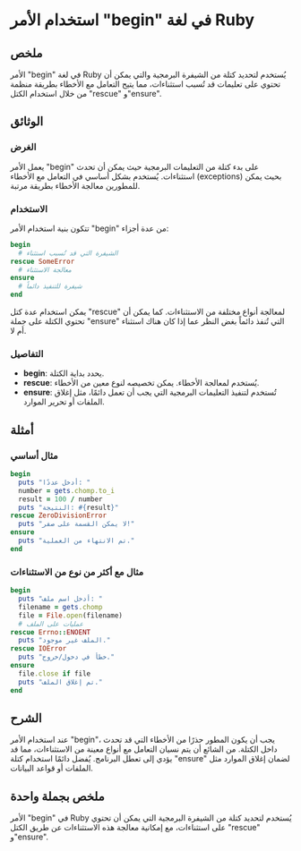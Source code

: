 <!--
Meta Description: # استخدام الأمر "begin" في لغة Ruby ## ملخص الأمر "begin" في لغة Ruby يُستخدم لتحديد كتلة من الشيفرة البرمجية والتي يمكن أن تحتوي على تعليمات قد تُسبب...
Meta Keywords: begin, يمكن, rescue, ensure, puts
-->

# استخدام الأمر "begin" في لغة Ruby

## ملخص
الأمر "begin" في لغة Ruby يُستخدم لتحديد كتلة من الشيفرة البرمجية والتي يمكن أن تحتوي على تعليمات قد تُسبب استثناءات، مما يتيح التعامل مع الأخطاء بطريقة منظمة من خلال استخدام الكتل "rescue" و"ensure".

## الوثائق
### الغرض
يعمل الأمر "begin" على بدء كتلة من التعليمات البرمجية حيث يمكن أن تحدث استثناءات. يُستخدم بشكل أساسي في التعامل مع الأخطاء (exceptions) بحيث يمكن للمطورين معالجة الأخطاء بطريقة مرتبة.

### الاستخدام
تتكون بنية استخدام الأمر "begin" من عدة أجزاء:
```ruby
begin
  # الشيفرة التي قد تُسبب استثناء
rescue SomeError
  # معالجة الاستثناء
ensure
  # شيفرة للتنفيذ دائماً
end
```
يمكن استخدام عدة كتل "rescue" لمعالجة أنواع مختلفة من الاستثناءات. كما يمكن أن تحتوي الكتلة على جملة "ensure" التي تُنفذ دائماً بغض النظر عما إذا كان هناك استثناء أم لا.

### التفاصيل
- **begin**: يحدد بداية الكتلة.
- **rescue**: يُستخدم لمعالجة الأخطاء. يمكن تخصيصه لنوع معين من الأخطاء.
- **ensure**: تُستخدم لتنفيذ التعليمات البرمجية التي يجب أن تعمل دائمًا، مثل إغلاق الملفات أو تحرير الموارد.

## أمثلة
### مثال أساسي
```ruby
begin
  puts "أدخل عددًا: "
  number = gets.chomp.to_i
  result = 100 / number
  puts "النتيجة: #{result}"
rescue ZeroDivisionError
  puts "لا يمكن القسمة على صفر!"
ensure
  puts "تم الانتهاء من العملية."
end
```

### مثال مع أكثر من نوع من الاستثناءات
```ruby
begin
  puts "أدخل اسم ملف: "
  filename = gets.chomp
  file = File.open(filename)
  # عمليات على الملف
rescue Errno::ENOENT
  puts "الملف غير موجود."
rescue IOError
  puts "خطأ في دخول/خروج."
ensure
  file.close if file
  puts "تم إغلاق الملف."
end
```

## الشرح
عند استخدام الأمر "begin"، يجب أن يكون المطور حذرًا من الأخطاء التي قد تحدث داخل الكتلة. من الشائع أن يتم نسيان التعامل مع أنواع معينة من الاستثناءات، مما قد يؤدي إلى تعطل البرنامج. يُفضل دائمًا استخدام كتلة "ensure" لضمان إغلاق الموارد مثل الملفات أو قواعد البيانات.

## ملخص بجملة واحدة
الأمر "begin" في Ruby يُستخدم لتحديد كتلة من الشيفرة البرمجية التي يمكن أن تحتوي على استثناءات، مع إمكانية معالجة هذه الاستثناءات عن طريق الكتل "rescue" و"ensure".